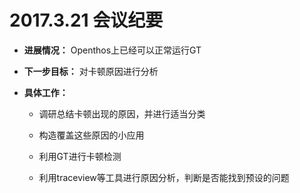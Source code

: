 # 2017.3.21 会议纪要

* **进展情况：** Openthos上已经可以正常运行GT

* **下一步目标：** 对卡顿原因进行分析

* **具体工作：**

  * 调研总结卡顿出现的原因，并进行适当分类

  * 构造覆盖这些原因的小应用
  
  * 利用GT进行卡顿检测
  
  * 利用traceview等工具进行原因分析，判断是否能找到预设的问题
